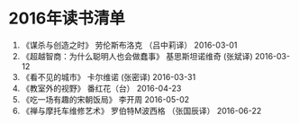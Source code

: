 # 2016年读书清单

1. 《谋杀与创造之时》 劳伦斯布洛克 （吕中莉译）   2016-03-01
2. 《超越智商：为什么聪明人也会做蠢事》 基思斯坦诺维奇 (张斌译) 2016-03-12
3. 《看不见的城市》 卡尔维诺 (张密译)  2016-03-31
4. 《教室外的视野》 番红花（台） 2016-04-23
5. 《吃一场有趣的宋朝饭局》 李开周 2016-05-02
6. 《禅与摩托车维修艺术》 罗伯特M波西格 （张国辰译） 2016-06-22
